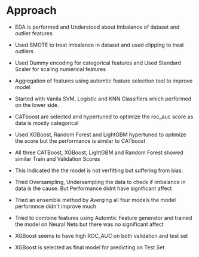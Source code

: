 # Approach

* EDA is performed and Understood about Imbalance of dataset and outlier features

* Used SMOTE to treat imbalance in dataset and used clipping to treat outliers

* Used Dummy encoding for categorical features and Used Standard Scaler for scaling numerical features

* Aggregation of features using automtic feature selection tool to improve model

* Started with Vanila SVM, Logistic and KNN Classifiers which performed on the lower side.

* CATboost are selected and hypertuned to optimize the roc_auc score as data is mostly categorical

* Used XGBoost, Random Forest and LightGBM hypertuned to optimize the score but the performance is similar to CATboost

* All three CATBoost, XGBoost, LightGBM and Random Forest showed similar Train and Validation Scores 

* This Indicated the the model is not verfitting but suffering from bias.

* Tried Oversampling, Undersampling the data to check if imbalance in data is the cause. But Performance didnt have significant affect

* Tried an ensemble method by Averging all four models the model performnce didn't improve much

* Tried to combine features using Automtic Feature generator and trained the model on Neural Nets but there was no significant affect

* XGBoost seems to have high ROC_AUC on both validation and test set

* XGBoost is selected as final model for predicting on Test Set

